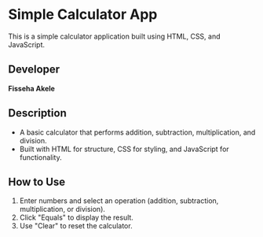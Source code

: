 # Simple Calculator App

This is a simple calculator application built using HTML, CSS, and JavaScript.

## Developer
**Fisseha Akele**

## Description
- A basic calculator that performs addition, subtraction, multiplication, and division.
- Built with HTML for structure, CSS for styling, and JavaScript for functionality.

## How to Use
1. Enter numbers and select an operation (addition, subtraction, multiplication, or division).
2. Click "Equals" to display the result.
3. Use "Clear" to reset the calculator.
